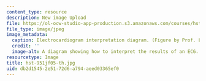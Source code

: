 ```yaml
---
content_type: resource
description: New image Upload
file: https://ol-ocw-studio-app-production.s3.amazonaws.com/courses/hst-951j-medical-decision-support-fall-2005/db2d15452e5172d6a794aeed03365ef0_hst-951jf05-th.jpg
file_type: image/jpeg
image_metadata:
  caption: Electrocardiogram interpretation diagram. (Figure by Prof. Lucila Ohno-Machado.)
  credit: ''
  image-alt: A diagram showing how to interpret the results of an ECG.
resourcetype: Image
title: hst-951jf05-th.jpg
uid: db2d1545-2e51-72d6-a794-aeed03365ef0
---
```

